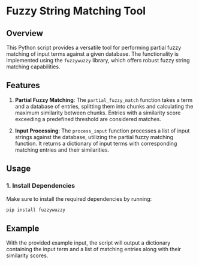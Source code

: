 # Fuzzy String Matching Tool

## Overview

This Python script provides a versatile tool for performing partial fuzzy matching of input terms against a given database. The functionality is implemented using the `fuzzywuzzy` library, which offers robust fuzzy string matching capabilities.

## Features

1. **Partial Fuzzy Matching**: The `partial_fuzzy_match` function takes a term and a database of entries, splitting them into chunks and calculating the maximum similarity between chunks. Entries with a similarity score exceeding a predefined threshold are considered matches.

2. **Input Processing**: The `process_input` function processes a list of input strings against the database, utilizing the partial fuzzy matching function. It returns a dictionary of input terms with corresponding matching entries and their similarities.

## Usage

### 1. Install Dependencies

Make sure to install the required dependencies by running:

```bash
pip install fuzzywuzzy

```


## Example
With the provided example input, the script will output a dictionary containing the input term and a list of matching entries along with their similarity scores.